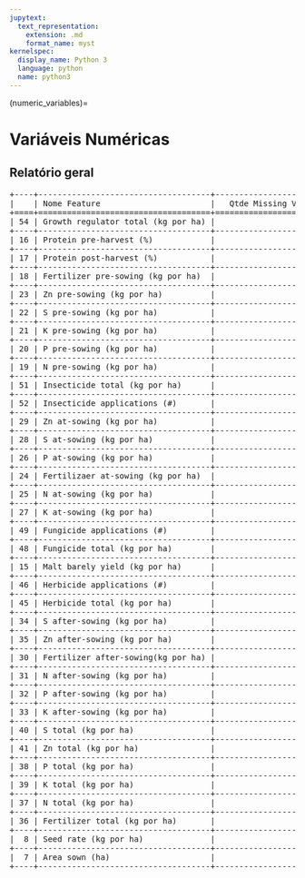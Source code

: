 ```yaml
--- 
jupytext:
  text_representation:
    extension: .md
    format_name: myst
kernelspec:
  display_name: Python 3
  language: python
  name: python3
---
```


(numeric_variables)= 

# Variáveis Numéricas
## Relatório geral

<pre>
+----+------------------------------------+-----------------------+-----------------------------+
|    | Nome Feature                       |   Qtde Missing Values |   Proportion Missing Values |
+====+====================================+=======================+=============================+
| 54 | Growth regulator total (kg por ha) |                  4558 |                       99.98 |
+----+------------------------------------+-----------------------+-----------------------------+
| 16 | Protein pre-harvest (%)            |                  4541 |                       99.61 |
+----+------------------------------------+-----------------------+-----------------------------+
| 17 | Protein post-harvest (%)           |                  4357 |                       95.57 |
+----+------------------------------------+-----------------------+-----------------------------+
| 18 | Fertilizer pre-sowing (kg por ha)  |                  4237 |                       92.94 |
+----+------------------------------------+-----------------------+-----------------------------+
| 23 | Zn pre-sowing (kg por ha)          |                  4237 |                       92.94 |
+----+------------------------------------+-----------------------+-----------------------------+
| 22 | S pre-sowing (kg por ha)           |                  4237 |                       92.94 |
+----+------------------------------------+-----------------------+-----------------------------+
| 21 | K pre-sowing (kg por ha)           |                  4237 |                       92.94 |
+----+------------------------------------+-----------------------+-----------------------------+
| 20 | P pre-sowing (kg por ha)           |                  4237 |                       92.94 |
+----+------------------------------------+-----------------------+-----------------------------+
| 19 | N pre-sowing (kg por ha)           |                  4237 |                       92.94 |
+----+------------------------------------+-----------------------+-----------------------------+
| 51 | Insecticide total (kg por ha)      |                  4143 |                       90.88 |
+----+------------------------------------+-----------------------+-----------------------------+
| 52 | Insecticide applications (#)       |                  4143 |                       90.88 |
+----+------------------------------------+-----------------------+-----------------------------+
| 29 | Zn at-sowing (kg por ha)           |                  2638 |                       57.86 |
+----+------------------------------------+-----------------------+-----------------------------+
| 28 | S at-sowing (kg por ha)            |                  2638 |                       57.86 |
+----+------------------------------------+-----------------------+-----------------------------+
| 26 | P at-sowing (kg por ha)            |                  2638 |                       57.86 |
+----+------------------------------------+-----------------------+-----------------------------+
| 24 | Fertilizaer at-sowing (kg por ha)  |                  2638 |                       57.86 |
+----+------------------------------------+-----------------------+-----------------------------+
| 25 | N at-sowing (kg por ha)            |                  2638 |                       57.86 |
+----+------------------------------------+-----------------------+-----------------------------+
| 27 | K at-sowing (kg por ha)            |                  2638 |                       57.86 |
+----+------------------------------------+-----------------------+-----------------------------+
| 49 | Fungicide applications (#)         |                  2600 |                       57.03 |
+----+------------------------------------+-----------------------+-----------------------------+
| 48 | Fungicide total (kg por ha)        |                  2600 |                       57.03 |
+----+------------------------------------+-----------------------+-----------------------------+
| 15 | Malt barely yield (kg por ha)      |                  2386 |                       52.34 |
+----+------------------------------------+-----------------------+-----------------------------+
| 46 | Herbicide applications (#)         |                  2384 |                       52.29 |
+----+------------------------------------+-----------------------+-----------------------------+
| 45 | Herbicide total (kg por ha)        |                  2384 |                       52.29 |
+----+------------------------------------+-----------------------+-----------------------------+
| 34 | S after-sowing (kg por ha)         |                  2382 |                       52.25 |
+----+------------------------------------+-----------------------+-----------------------------+
| 35 | Zn after-sowing (kg por ha)        |                  2382 |                       52.25 |
+----+------------------------------------+-----------------------+-----------------------------+
| 30 | Fertilizer after-sowing(kg por ha) |                  2382 |                       52.25 |
+----+------------------------------------+-----------------------+-----------------------------+
| 31 | N after-sowing (kg por ha)         |                  2382 |                       52.25 |
+----+------------------------------------+-----------------------+-----------------------------+
| 32 | P after-sowing (kg por ha)         |                  2382 |                       52.25 |
+----+------------------------------------+-----------------------+-----------------------------+
| 33 | K after-sowing (kg por ha)         |                  2382 |                       52.25 |
+----+------------------------------------+-----------------------+-----------------------------+
| 40 | S total (kg por ha)                |                  2263 |                       49.64 |
+----+------------------------------------+-----------------------+-----------------------------+
| 41 | Zn total (kg por ha)               |                  2263 |                       49.64 |
+----+------------------------------------+-----------------------+-----------------------------+
| 38 | P total (kg por ha)                |                  2263 |                       49.64 |
+----+------------------------------------+-----------------------+-----------------------------+
| 39 | K total (kg por ha)                |                  2263 |                       49.64 |
+----+------------------------------------+-----------------------+-----------------------------+
| 37 | N total (kg por ha)                |                  2263 |                       49.64 |
+----+------------------------------------+-----------------------+-----------------------------+
| 36 | Fertilizer total (kg por ha)       |                  2263 |                       49.64 |
+----+------------------------------------+-----------------------+-----------------------------+
|  8 | Seed rate (kg por ha)              |                    64 |                        1.4  |
+----+------------------------------------+-----------------------+-----------------------------+
|  7 | Area sown (ha)                     |                    46 |                        1.01 |
+----+------------------------------------+-----------------------+-----------------------------+
</pre>

